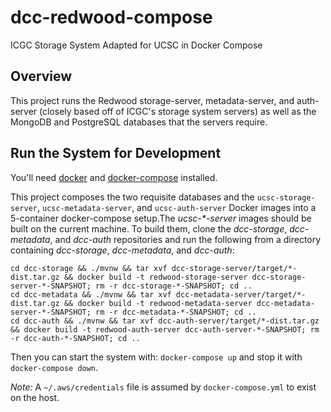 # dcc-redwood-compose
ICGC Storage System Adapted for UCSC in Docker Compose

## Overview
This project runs the Redwood storage-server, metadata-server, and auth-server (closely based off of ICGC's storage system servers) as well as the MongoDB and PostgreSQL databases that the servers require.

## Run the System for Development
You'll need [docker](https://docs.docker.com/engine/installation/) and [docker-compose](https://docs.docker.com/compose/install/) installed.

This project composes the two requisite databases and the `ucsc-storage-server`, `ucsc-metadata-server`, and `ucsc-auth-server` Docker images into a 5-container docker-compose setup.The _ucsc-*-server_ images should be built on the current machine. To build them, clone the _dcc-storage_, _dcc-metadata_, and _dcc-auth_ repositories and run the following from a directory containing _dcc-storage_, _dcc-metadata_, and _dcc-auth_:

```
cd dcc-storage && ./mvnw && tar xvf dcc-storage-server/target/*-dist.tar.gz && docker build -t redwood-storage-server dcc-storage-server-*-SNAPSHOT; rm -r dcc-storage-*-SNAPSHOT; cd ..
cd dcc-metadata && ./mvnw && tar xvf dcc-metadata-server/target/*-dist.tar.gz && docker build -t redwood-metadata-server dcc-metadata-server-*-SNAPSHOT; rm -r dcc-metadata-*-SNAPSHOT; cd ..
cd dcc-auth && ./mvnw && tar xvf dcc-auth-server/target/*-dist.tar.gz && docker build -t redwood-auth-server dcc-auth-server-*-SNAPSHOT; rm -r dcc-auth-*-SNAPSHOT; cd ..
```

Then you can start the system with: `docker-compose up` and stop it with `docker-compose down`.

_Note:_ A `~/.aws/credentials` file is assumed by `docker-compose.yml` to exist on the host.
